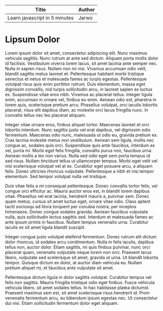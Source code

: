 | Title | Author |
|--------|------|
|Learn javascript in 5 minutes |Jarwo|

# Lipsum Dolor

Lorem ipsum dolor sit amet, consectetur adipiscing elit. Nunc maximus vehicula sagittis. Nunc rutrum at ante sed dictum. Aliquam porta mollis dolor id facilisis. Vestibulum viverra lorem lacus, sit amet lacinia ante semper nec. Nulla in sapien risus. Nullam non mi nisi. Vivamus accumsan odio velit, blandit sagittis metus laoreet et. Pellentesque habitant morbi tristique senectus et netus et malesuada fames ac turpis egestas. Pellentesque volutpat risus quis enim porttitor rutrum. Duis elementum, massa eget dignissim convallis, nisl turpis sollicitudin arcu, in laoreet sapien ex luctus ex. Suspendisse vitae eros nibh. Vivamus ac placerat tellus. Integer ligula enim, accumsan in ornare vel, finibus eu enim. Aenean odio est, pharetra in lorem quis, scelerisque pretium arcu. Phasellus volutpat, orci iaculis lobortis placerat, risus elit dapibus diam, ac molestie orci lacus fringilla nunc. In convallis tellus nec leo placerat aliquam.

Integer vitae ornare eros, finibus aliquet tortor. Maecenas laoreet et orci lobortis interdum. Nunc sagittis justo vel erat dapibus, vel dignissim odio fermentum. Maecenas odio nunc, malesuada ut odio eu, gravida pretium ex. Cras lacinia molestie metus non vestibulum. Aenean sem ligula, mollis nec congue ac, sodales quis orci. Suspendisse quis ante faucibus, interdum ex vel, porta mi. Morbi eget felis fringilla, convallis purus non, faucibus urna. Aenean mollis a leo non varius. Nulla sed odio eget sem porta tempus id sed risus. Nullam tincidunt tellus ut ullamcorper tempus. Morbi eget velit vel nisl scelerisque volutpat vel at ex. Curabitur eget posuere arcu, a aliquam felis. Donec ultricies rhoncus vulputate. Pellentesque a nibh et nisi tempor elementum. Sed tempor volutpat nulla vel tristique.

Duis vitae felis a mi consequat pellentesque. Donec convallis tortor felis, vel congue orci efficitur ac. Mauris auctor eros est, in blandit lorem dapibus vitae. Phasellus vel erat lacinia, hendrerit mauris a, pulvinar sem. Donec quam metus, cursus sit amet luctus eget, ornare vitae odio. Class aptent taciti sociosqu ad litora torquent per conubia nostra, per inceptos himenaeos. Donec congue sodales gravida. Aenean faucibus vulputate nulla, quis sollicitudin lectus sagittis sed. Interdum et malesuada fames ac ante ipsum primis in faucibus. Nullam tempus venenatis urna. Curabitur iaculis ex sit amet ligula blandit suscipit.

Integer congue justo volutpat eleifend fermentum. Donec rutrum elit dictum dolor rhoncus, id sodales arcu condimentum. Nulla in felis iaculis, dapibus tellus non, auctor dolor. Etiam sagittis, mi quis finibus pulvinar, nunc orci placerat quam, venenatis vulputate neque lorem non orci. Praesent lacus libero, vulputate sed scelerisque sit amet, gravida ut urna. Ut blandit lobortis tempor. Quisque dictum ex dolor, at auctor diam vehicula eu. Nullam pretium aliquet mi, et faucibus ante vulputate sit amet.

Pellentesque dictum ligula in dolor sagittis volutpat. Curabitur tempus vel felis non sagittis. Mauris fringilla tristique odio eget finibus. Fusce vehicula vehicula libero, sit amet sodales tellus. In hac habitasse platea dictumst. Praesent maximus sem est, sit amet scelerisque risus hendrerit id. Proin venenatis fermentum arcu, eu bibendum ipsum egestas nec. Ut consectetur dui nisi. Etiam sollicitudin fermentum dolor eget aliquam.
